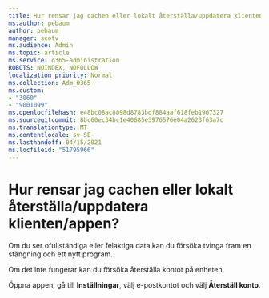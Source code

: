 ```yaml
---
title: Hur rensar jag cachen eller lokalt återställa/uppdatera klienten/appen?
ms.author: pebaum
author: pebaum
manager: scotv
ms.audience: Admin
ms.topic: article
ms.service: o365-administration
ROBOTS: NOINDEX, NOFOLLOW
localization_priority: Normal
ms.collection: Adm_O365
ms.custom:
- "3060"
- "9001099"
ms.openlocfilehash: e48bc08ac8098d8783bdf884aaf618feb1967327
ms.sourcegitcommit: 8bc60ec34bc1e40685e3976576e04a2623f63a7c
ms.translationtype: MT
ms.contentlocale: sv-SE
ms.lasthandoff: 04/15/2021
ms.locfileid: "51795966"
---
```

# <a name="how-do-i-clear-the-cache-or-locally-resetrefresh-the-clientapp"></a>Hur rensar jag cachen eller lokalt återställa/uppdatera klienten/appen?

Om du ser ofullständiga eller felaktiga data kan du försöka tvinga fram en stängning och ett nytt program.  

Om det inte fungerar kan du försöka återställa kontot på enheten.
 
Öppna appen, gå till **Inställningar**, välj e-postkontot och välj **Återställ konto**.